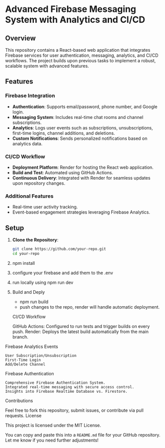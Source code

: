 # Advanced Firebase Messaging System with Analytics and CI/CD

## Overview
This repository contains a React-based web application that integrates Firebase services for user authentication, messaging, analytics, and CI/CD workflows. The project builds upon previous tasks to implement a robust, scalable system with advanced features.

## Features

### Firebase Integration
- **Authentication**: Supports email/password, phone number, and Google login.
- **Messaging System**: Includes real-time chat rooms and channel subscriptions.
- **Analytics**: Logs user events such as subscriptions, unsubscriptions, first-time logins, channel additions, and deletions.
- **Custom Notifications**: Sends personalized notifications based on analytics data.

### CI/CD Workflow
- **Deployment Platform**: Render for hosting the React web application.
- **Build and Test**: Automated using GitHub Actions.
- **Continuous Delivery**: Integrated with Render for seamless updates upon repository changes.

### Additional Features
- Real-time user activity tracking.
- Event-based engagement strategies leveraging Firebase Analytics.

## Setup

1. **Clone the Repository**:
   ```bash
   git clone https://github.com/your-repo.git
   cd your-repo

2. npm install

3. configure your firebase and add them to the .env

4. run locally using npm run dev

5. Build and Deply
    - npm run build
    - push changes to the repo, render will handle automatic deployment.

    CI/CD Workflow

    GitHub Actions: Configured to run tests and trigger builds on every push.
    Render: Deploys the latest build automatically from the main branch.

Firebase Analytics Events

    User Subscription/Unsubscription
    First-Time Login
    Add/Delete Channel

Firebase Authentication

    Comprehensive Firebase Authentication System.
    Integrated real-time messaging with secure access control.
    Insights into Firebase Realtime Database vs. Firestore.

Contributions

Feel free to fork this repository, submit issues, or contribute via pull requests.
License

This project is licensed under the MIT License.


You can copy and paste this into a `README.md` file for your GitHub repository. Let me know if you need further adjustments!
